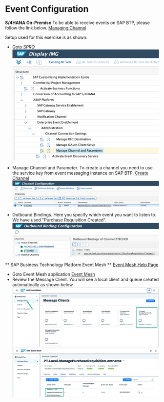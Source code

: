 # Event Configuration #

**S/4HANA On-Premise**
To be able to receive events on SAP BTP, please follow the link below.
[Managing Channel](https://help.sap.com/docs/SAP_S4HANA_ON-PREMISE/810dfd34f2cc4f39aa8d946b5204fd9c/dbaac652c4c941eea383a2e7f954443d.html?locale=de-DEversion%3D1809.002)

Setup used for this exercise is as shown:
- Goto *SPRO*
![](images/Channel_000.png)

- Manage Channel and Parameter. To create a channel you need to use the service key from event messaging instance on SAP BTP.
  [Create Channel](https://help.sap.com/docs/SAP_S4HANA_ON-PREMISE/810dfd34f2cc4f39aa8d946b5204fd9c/bc6cffca0b894d17a171549ccb16e679.html?locale=de-DEversion%3D1809.002)
![](images/Channel_002.png)

- Outbound Bindings. Here you specify which event you want to listen to. We have used "Purchase Requisition Created".
![](images/Channel_001.png)

** SAP Business Technology Platform Event Mesh **
[Event Mesh Help Page](https://help.sap.com/docs/event-mesh/event-mesh/what-is-sap-event-mesh)
- Goto Event Mesh application [Event Mesh](https://lcapteched.enterprise-messaging.cfapps.eu10.hana.ondemand.com/#/message_clients)
- Review the Message Client. You will see a local client and queue created automatically as shown below
![](images/EventMesh_001.png)
![](images/EventMesh_002.png)  

